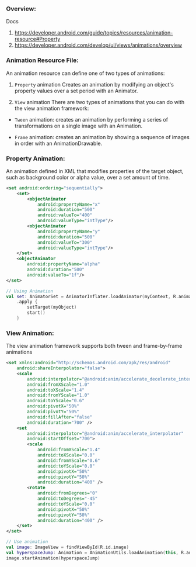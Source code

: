 ### Overview:
Docs
1. https://developer.android.com/guide/topics/resources/animation-resource#Property
2. https://developer.android.com/develop/ui/views/animations/overview

### Animation Resource File:
An animation resource can define one of two types of animations:

1. `Property` animation
Creates an animation by modifying an object's property values over a set period with an Animator.


2. `View` animation
There are two types of animations that you can do with the view animation framework:

- `Tween` animation: creates an animation by performing a series of transformations on a single image with an Animation.
    
- `Frame` animation: creates an animation by showing a sequence of images in order with an AnimationDrawable.

### Property Animation:
An animation defined in XML that modifies properties of the target object, such as background color or alpha value, over a set amount of time.
```xml
<set android:ordering="sequentially">
    <set>
        <objectAnimator
            android:propertyName="x"
            android:duration="500"
            android:valueTo="400"
            android:valueType="intType"/>
        <objectAnimator
            android:propertyName="y"
            android:duration="500"
            android:valueTo="300"
            android:valueType="intType"/>
    </set>
    <objectAnimator
        android:propertyName="alpha"
        android:duration="500"
        android:valueTo="1f"/>
</set>
```
```kotlin
// Using Animation
val set: AnimatorSet = AnimatorInflater.loadAnimator(myContext, R.animator.property_animator)
    .apply {
        setTarget(myObject)
        start()
    }
```

### View Animation:
The view animation framework supports both tween and frame-by-frame animations
```xml
<set xmlns:android="http://schemas.android.com/apk/res/android"
    android:shareInterpolator="false">
    <scale
        android:interpolator="@android:anim/accelerate_decelerate_interpolator"
        android:fromXScale="1.0"
        android:toXScale="1.4"
        android:fromYScale="1.0"
        android:toYScale="0.6"
        android:pivotX="50%"
        android:pivotY="50%"
        android:fillAfter="false"
        android:duration="700" />
    <set
        android:interpolator="@android:anim/accelerate_interpolator"
        android:startOffset="700">
        <scale
            android:fromXScale="1.4"
            android:toXScale="0.0"
            android:fromYScale="0.6"
            android:toYScale="0.0"
            android:pivotX="50%"
            android:pivotY="50%"
            android:duration="400" />
        <rotate
            android:fromDegrees="0"
            android:toDegrees="-45"
            android:toYScale="0.0"
            android:pivotX="50%"
            android:pivotY="50%"
            android:duration="400" />
    </set>
</set>
```
```kotlin
// Use animation
val image: ImageView = findViewById(R.id.image)
val hyperspaceJump: Animation = AnimationUtils.loadAnimation(this, R.anim.hyperspace_jump)
image.startAnimation(hyperspaceJump)
```